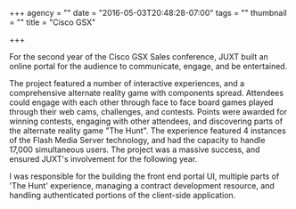 +++
agency = ""
date = "2016-05-03T20:48:28-07:00"
tags = ""
thumbnail = ""
title = "Cisco GSX"

+++


For the second year of the Cisco GSX Sales conference, JUXT built an online portal for the audience to communicate, engage, and be entertained.

The project featured a number of interactive experiences, and a comprehensive alternate reality game with components spread. Attendees could engage with each other through face to face board games played through their web cams, challenges, and contests. Points were awarded for winning contests, engaging with other attendees, and discovering parts of the alternate reality game "The Hunt". The experience featured 4 instances of the Flash Media Server technology, and had the capacity to handle 17,000 simultaneous users. The project was a massive success, and ensured JUXT's involvement for the following year.

I was responsible for the building the front end portal UI, multiple parts of 'The Hunt' experience, managing a contract development resource, and handling authenticated portions of the client-side application.
